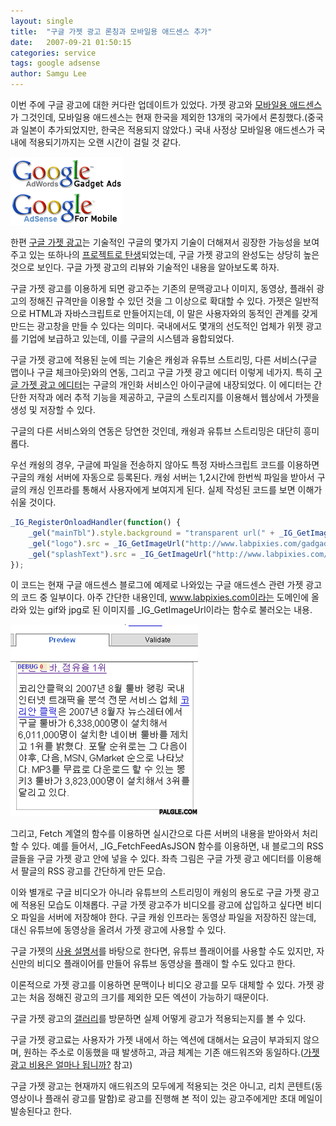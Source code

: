 ```yaml
---
layout: single
title:  "구글 가젯 광고 론칭과 모바일용 애드센스 추가"
date:   2007-09-21 01:50:15
categories: service
tags: google adsense
author: Samgu Lee
---
```

이번 주에 구글 광고에 대한 커다란 업데이트가 있었다. 가젯 광고와 [모바일용 애드센스](http://adsense.blogspot.com/2007/09/here-comes-mobile.html)가 그것인데, 모바일용 애드센스는 현재 한국을 제외한 13개의 국가에서 론칭했다.(중국과 일본이 추가되었지만, 한국은 적용되지 않았다.) 국내 사정상 모바일용 애드센스가 국내에 적용되기까지는 오랜 시간이 걸릴 것 같다.

![모바일용 애드센스와 구글 가젯 광고](/assets/google-mobile-and-gadget-ad.gif)

한편 [구글 가젯 광고](http://www.google.com/adwords/gadgetads/)는 기술적인 구글의 몇가지 기술이 더해져서 굉장한 가능성을 보여주고 있는 또하나의 [프로젝트로 탄생](http://adsense.blogspot.com/2007/09/introducing-google-gadget-ads.html)되었는데, 구글 가젯 광고의 완성도는 상당히 높은 것으로 보인다. 구글 가젯 광고의 리뷰와 기술적인 내용을 알아보도록 하자.

구글 가젯 광고를 이용하게 되면 광고주는 기존의 문맥광고나 이미지, 동영상, 플래쉬 광고의 정해진 규격만을 이용할 수 있던 것을 그 이상으로 확대할 수 있다. 가젯은 일반적으로 HTML과 자바스크립트로 만들어지는데, 이 말은 사용자와의 동적인 관계를 갖게 만드는 광고창을 만들 수 있다는 의미다. 국내에서도 몇개의 선도적인 업체가 위젯 광고를 기업에 보급하고 있는데, 이를 구글의 시스템과 융합되었다.

구글 가젯 광고에 적용된 눈에 띄는 기술은 캐슁과 유튜브 스트리밍, 다른 서비스(구글 맵이나 구글 체크아웃)와의 연동, 그리고 구글 가젯 광고 에디터 이렇게 네가지. 특히 [구글 가젯 광고 에디터](http://www.google.com/ig/modules/gadgetads.html)는 구글의 개인화 서비스인 아이구글에 내장되었다. 이 에디터는 간단한 저작과 에러 추적 기능을 제공하고, 구글의 스토리지를 이용해서 웹상에서 가젯을 생성 및 저장할 수 있다.

구글의 다른 서비스와의 연동은 당연한 것인데, 캐슁과 유튜브 스트리밍은 대단히 흥미롭다.

우선 캐슁의 경우, 구글에 파일을 전송하지 않아도 특정 자바스크립트 코드를 이용하면 구글의 캐슁 서버에 자동으로 등록된다. 캐슁 서버는 1,2시간에 한번씩 파일을 받아서 구글의 캐싱 인프라를 통해서 사용자에게 보여지게 된다. 실제 작성된 코드를 보면 이해가 쉬울 것이다.

```js
_IG_RegisterOnloadHandler(function() {
    _gel("mainTbl").style.background = "transparent url(" + _IG_GetImageUrl("http://www.labpixies.com/gadgads/adsense/images/background.gif") + ") 0px 0px no-repeat";
    _gel("logo").src = _IG_GetImageUrl("http://www.labpixies.com/gadgads/adsense/images/logo.jpg");
    _gel("splashText").src = _IG_GetImageUrl("http://www.labpixies.com/gadgads/adsense/images/ad0.gif");
});
```

이 코드는 현재 구글 애드센스 블로그에 예제로 나와있는 구글 애드센스 관련 가젯 광고의 코드 중 일부이다. 아주 간단한 내용인데, www.labpixies.com이라는 도메인에 올라와 있는 gif와 jpg로 된 이미지를 _IG_GetImageUrl이라는 함수로 불러오는 내용.

![구글 가젯 광고 에디터의 팔글 RSS](/assets/palgle-in-google-gadget-ad.gif)

그리고, Fetch 계열의 함수를 이용하면 실시간으로 다른 서버의 내용을 받아와서 처리할 수 있다. 예를 들어서, _IG_FetchFeedAsJSON 함수를 이용하면, 내 블로그의 RSS글들을 구글 가젯 광고 안에 넣을 수 있다. 좌측 그림은 구글 가젯 광고 에디터를 이용해서 팔글의 RSS 광고를 간단하게 만든 모습.

이와 별개로 구글 비디오가 아니라 유튜브의 스트리밍이 캐슁의 용도로 구글 가젯 광고에 적용된 모습도 이채롭다. 구글 가젯 광고주가 비디오를 광고에 삽입하고 싶다면 비디오 파일을 서버에 저장해야 한다. 구글 캐슁 인프라는 동영상 파일을 저장하진 않는데, 대신 유튜브에 동영상을 올려서 가젯 광고에 사용할 수 있다.

구글 가젯의 [사용 설명서](http://www.google.com/adwords/gadgetads/tutorial.html#video)를 바탕으로 한다면, 유튜브 플래이어를 사용할 수도 있지만, 자신만의 비디오 플래이어를 만들어 유튜브 동영상을 플래이 할 수도 있다고 한다.

이론적으로 가젯 광고를 이용하면 문맥이나 비디오 광고를 모두 대체할 수 있다. 가젯 광고는 처음 정해진 광고의 크기를 제외한 모든 엑션이 가능하기 때문이다.

구글 가젯 광고의 [갤러리](http://www.google.com/adwords/gadgetads/gallery.html)를 방문하면 실제 어떻게 광고가 적용되는지를 볼 수 있다.

구글 가젯 광고료는 사용자가 가젯 내에서 하는 엑션에 대해서는 요금이 부과되지 않으며, 원하는 주소로 이동했을 때 발생하고, 과금 체계는 기존 애드워즈와 동일하다.([가젯 광고 비용은 얼마나 됩니까?](https://adwords.google.com/support/bin/answer.py?answer=74802&topic=12549) 참고)

구글 가젯 광고는 현재까지 애드워즈의 모두에게 적용되는 것은 아니고, 리치 콘텐트(동영상이나 플래쉬 광고를 말함)로 광고를 진행해 본 적이 있는 광고주에게만 초대 메일이 발송된다고 한다.
